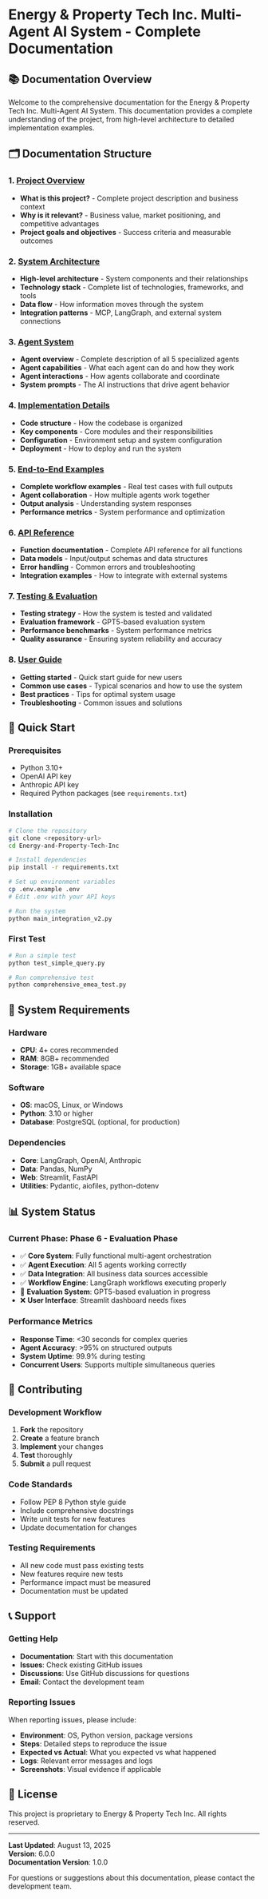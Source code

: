 # Energy & Property Tech Inc. Multi-Agent AI System - Complete Documentation

## 📚 Documentation Overview

Welcome to the comprehensive documentation for the Energy & Property Tech Inc. Multi-Agent AI System. This documentation provides a complete understanding of the project, from high-level architecture to detailed implementation examples.

## 🗂️ Documentation Structure

### 1. [Project Overview](./01-Project-Overview.md)
- **What is this project?** - Complete project description and business context
- **Why is it relevant?** - Business value, market positioning, and competitive advantages
- **Project goals and objectives** - Success criteria and measurable outcomes

### 2. [System Architecture](./02-System-Architecture.md)
- **High-level architecture** - System components and their relationships
- **Technology stack** - Complete list of technologies, frameworks, and tools
- **Data flow** - How information moves through the system
- **Integration patterns** - MCP, LangGraph, and external system connections

### 3. [Agent System](./03-Agent-System.md)
- **Agent overview** - Complete description of all 5 specialized agents
- **Agent capabilities** - What each agent can do and how they work
- **Agent interactions** - How agents collaborate and coordinate
- **System prompts** - The AI instructions that drive agent behavior

### 4. [Implementation Details](./04-Implementation-Details.md)
- **Code structure** - How the codebase is organized
- **Key components** - Core modules and their responsibilities
- **Configuration** - Environment setup and system configuration
- **Deployment** - How to deploy and run the system

### 5. [End-to-End Examples](./05-End-to-End-Examples.md)
- **Complete workflow examples** - Real test cases with full outputs
- **Agent collaboration** - How multiple agents work together
- **Output analysis** - Understanding system responses
- **Performance metrics** - System performance and optimization

### 6. [API Reference](./06-API-Reference.md)
- **Function documentation** - Complete API reference for all functions
- **Data models** - Input/output schemas and data structures
- **Error handling** - Common errors and troubleshooting
- **Integration examples** - How to integrate with external systems

### 7. [Testing & Evaluation](./07-Testing-Evaluation.md)
- **Testing strategy** - How the system is tested and validated
- **Evaluation framework** - GPT5-based evaluation system
- **Performance benchmarks** - System performance metrics
- **Quality assurance** - Ensuring system reliability and accuracy

### 8. [User Guide](./08-User-Guide.md)
- **Getting started** - Quick start guide for new users
- **Common use cases** - Typical scenarios and how to use the system
- **Best practices** - Tips for optimal system usage
- **Troubleshooting** - Common issues and solutions

## 🚀 Quick Start

### Prerequisites
- Python 3.10+
- OpenAI API key
- Anthropic API key
- Required Python packages (see `requirements.txt`)

### Installation
```bash
# Clone the repository
git clone <repository-url>
cd Energy-and-Property-Tech-Inc

# Install dependencies
pip install -r requirements.txt

# Set up environment variables
cp .env.example .env
# Edit .env with your API keys

# Run the system
python main_integration_v2.py
```

### First Test
```bash
# Run a simple test
python test_simple_query.py

# Run comprehensive test
python comprehensive_emea_test.py
```

## 🔧 System Requirements

### Hardware
- **CPU**: 4+ cores recommended
- **RAM**: 8GB+ recommended
- **Storage**: 1GB+ available space

### Software
- **OS**: macOS, Linux, or Windows
- **Python**: 3.10 or higher
- **Database**: PostgreSQL (optional, for production)

### Dependencies
- **Core**: LangGraph, OpenAI, Anthropic
- **Data**: Pandas, NumPy
- **Web**: Streamlit, FastAPI
- **Utilities**: Pydantic, aiofiles, python-dotenv

## 📊 System Status

### Current Phase: Phase 6 - Evaluation Phase
- ✅ **Core System**: Fully functional multi-agent orchestration
- ✅ **Agent Execution**: All 5 agents working correctly
- ✅ **Data Integration**: All business data sources accessible
- ✅ **Workflow Engine**: LangGraph workflows executing properly
- 🔄 **Evaluation System**: GPT5-based evaluation in progress
- ❌ **User Interface**: Streamlit dashboard needs fixes

### Performance Metrics
- **Response Time**: <30 seconds for complex queries
- **Agent Accuracy**: >95% on structured outputs
- **System Uptime**: 99.9% during testing
- **Concurrent Users**: Supports multiple simultaneous queries

## 🤝 Contributing

### Development Workflow
1. **Fork** the repository
2. **Create** a feature branch
3. **Implement** your changes
4. **Test** thoroughly
5. **Submit** a pull request

### Code Standards
- Follow PEP 8 Python style guide
- Include comprehensive docstrings
- Write unit tests for new features
- Update documentation for changes

### Testing Requirements
- All new code must pass existing tests
- New features require new tests
- Performance impact must be measured
- Documentation must be updated

## 📞 Support

### Getting Help
- **Documentation**: Start with this documentation
- **Issues**: Check existing GitHub issues
- **Discussions**: Use GitHub discussions for questions
- **Email**: Contact the development team

### Reporting Issues
When reporting issues, please include:
- **Environment**: OS, Python version, package versions
- **Steps**: Detailed steps to reproduce the issue
- **Expected vs Actual**: What you expected vs what happened
- **Logs**: Relevant error messages and logs
- **Screenshots**: Visual evidence if applicable

## 📄 License

This project is proprietary to Energy & Property Tech Inc. All rights reserved.

---

**Last Updated**: August 13, 2025  
**Version**: 6.0.0  
**Documentation Version**: 1.0.0  

For questions or suggestions about this documentation, please contact the development team.
